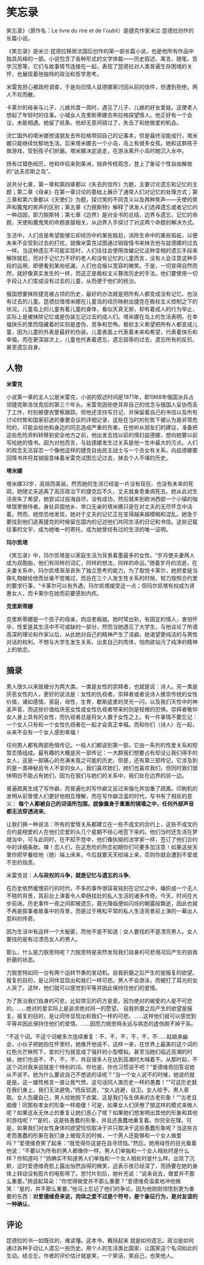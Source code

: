 # 笑忘录

笑忘录》（原作名：Le livre du rire et de l'oubli）是捷克作家米兰·昆德拉创作的长篇小说。

《笑忘录》是米兰·昆德拉移居法国后创作的第一部长篇小说，也是他所有作品中独具风格的一部。小说包含了各种形式的文学体裁——历史叙述、寓言、随笔、哲学沉思等，它们与故事情节连接在一起，表现了昆德拉对人类普遍生存困境的关怀，也展现着他独特的政治和哲学思考。

米雷克担心被政府调查，于是向旧情人兹德娜索讨回从前的信件，但遭到拒绝，两人不欢而散。

卡莱尔的母亲与儿子、儿媳共度一周时，遇见了儿子、儿媳的好友爱娃。这使老人想起了年轻时的往事。小城女人克里斯蒂娜去布拉格探望情人。他正好有一个会议，未能相遇。她留了纸条，他却无意间错过了，失去了和她做爱的机会。

流亡国外的塔米娜想请朋友去布拉格带回自己的记事本，但是最终没能成行，塔米娜只能继续忧郁地生活。后来塔米娜去一个小岛，岛上有很多女孩。她和这群孩子做游戏，受到孩子们折磨。塔米娜决定逃走，在游泳离开小岛时她沉入水中。

扬有过猎色经历，他和伴侣来到美洲，抛弃传统观念，登上了象征个性自由解放的“达夫尼斯之岛”。



说共分七章，第一章和第四章都以《失去的信件》为题，主要讨论遗忘和记忆的主题；第二章《母亲》在第一章讨论的基础上展示了通常人们对记忆的处理方式；第三章和第六章都以《天使们》为题，探讨笑的不同含义以及两种笑声——天使的笑声和魔鬼的笑声的区别；第五章《力脱斯特》解释了诱发人们选择遗忘或者记忆的一种动因，即力脱斯特；第七章《边界》是对全书的总结，边界与遗忘、记忆的命题，天使和魔鬼笑的命题直接相关，从边界入手探讨了对这两个命题的解决方式。

生活中，人们总是希望能够忘却经历中的某些尴尬，消除生命中的某些瑕疵，以便未来不会受到过去的打扰，就像米雷克试图通过销毁情书来抹去他与兹德娜的过去一样。当这种遗忘不可能实现时，人们往往会使用改编记忆这种变相的遗忘手段来解除尴尬，而对于记忆力不好的老人和没有记忆的儿童而言，没有人会注意这种手段的运用，即便看到某些纸漏，人们也会报以宽容的微笑。于是，一切变得自然而然，就好像真实发生的一样，而这正是极权主义篡改历史的手法。他们要使用一切手段让人们变成没有过去的儿童，从而便于他们的统治。

俄国想要抹除捷克被占领的历史，最好的办法就是把所有人都变成没有记忆、也没有过去的儿童。昆德拉借塔米娜在儿童岛的经历映射出捷克在极权主义控制之下的状况。儿童岛上的儿童有着儿童的身体，看似天真无邪，却有着成人的行为举止，实际上是被抹除记忆或是伪装忘记过去的成人们。塔米娜在岛上的生活表明，在幸福快乐的里而隐藏着的实则是虚伪、竞争和恐怖。极权主义希望把所有人都变成儿童，因为儿童的外表是最好的伪装。儿童表面上代表着未来和希望，代表着快乐和幸福，而在更深层次上，儿童也代表着遗忘，遗忘屈辱的过去，遗忘所有的反抗，甚至遗忘自身。

## 人物

**米雷克**

小说第一章的主人公是米雷克，小说的叙述时间是1971年，即1968年俄国派兵占领捷克斯洛伐克后的第三个年头。米雷克因拒绝背弃自己的信念与俄国人妥协而丢了工作，时刻被便衣警察跟踪。但他还坚持写日记，并保留着自己的书信以及所有讨论时势和国家前途的重要会议的详细记录，这些在当时的形势下被认为是非常危险的，可能会给他和身边的同志造成严重的伤害。在他听从朋友们的建议，准备把这些危险资料转移到安全地方之前，他出发去找以前的情妇兹德娜，想向她要以前写给她的情书。因为对他而言，与兹德娜发生过关系是他一生中最大的污点。人们的观念无法容忍一个像他这样的捷克自由民主战士与一个丑女有关系，向兹德娜要回情书并将其销毁意味着米雷克试图忘记过去，抹去个人不堪的历史。 

**塔米娜**

塔米娜33岁，高挑而美丽，然而她的生活已经是一片没有现在、也没有未来的死寂。她随丈夫逃离了高压政治下的捷克后不久，丈夫就身患重病死去。她从此对生活丧失了希望，她尝试过投海自尽，没有成功，然后就来到欧洲西部一个小镇的咖啡馆里做侍者。身处异国他乡、举口无亲的塔米娜只是在对丈夫的无尽怀念中活着。然而，她惊恐地发现，她对于丈夫的记忆正在变得越来越模糊和混乱。她急于要找到他们逃离捷克的时候留在国内的记述他们共同生活的日记和书信。这些记载往事的文宇，成为她唯一的寄托，成为她曾经有过的生活的唯一证明。

**玛尔凯塔**

《笑忘录》中，玛尔凯塔是以家庭生活为背景着墨最多的女性。“岁月使夫妻两人成为双胞胎，他们有同样的词汇，同样的想法，同样的命运。”随着岁月的流逝，在夫妻关系中，玛尔凯塔渐渐丧失了独立思考的能力，为了取悦卡莱尔，她把爱娃当做礼物献给他而丝毫不觉难过，而且在三个人发生性关系的时候，努力按照合约里的要求行事，“卡莱尔可以有外遇，玛尔凯塔接受这一点；但玛尔凯塔有权成为贤惠女人，而卡莱尔在她而前要感到内疚。

**克里斯蒂娜**

克里斯蒂娜是一个孩子的母亲，肉店老板娘。她时常出轨，有固定的情人，害怕怀孕，性爱是其生活中不可或缺的一部分，然而当她遇见了大学生，与他谈论了所谓高深的理论和作家以后，从此她对自己的精神产生了洁癖。她渴望更纯洁的与男性对话的权利，不想与大学生发生关系，出卖自己的肉体，怕肉欲站污了纯净的精神上的依恋。

## 摘录

男人很久以来就被分为两大类。一类是女性的崇拜者，也就是说：诗人。另一类是厌恶女性的人，更好的说法是：女性的仇视者。崇拜者或者说诗人推崇传统的女性价值，诸如感情，家庭，母性，生育，歇斯底里的灵光一闪，以及我们天性中的神圣声音。而这些价值给厌恶女性或女性仇视者带来的则是轻微的恐惧。崇拜者敬仰女人身上具有的女性，而仇视者总是将女人置于女性之上。有一件事情不要忘记：一个女人只有和一个女性仇视者在一起才会真正幸福。而和你们（诗人）在一起，从来不会有一个女人感到幸福！

任何男人都有两部色情传记。一般人们都说到第一部，它由一系列的性爱关系和短暂恋情组成。最有趣的大概是另一部传记：一大群我们想要占有却没让我们得手的女人，这是一部痛心的充满未竟之可能的历史。但是，还有第三部传记，它涉及到的是一类神秘且令人不安的女人。我们喜欢她们，她们也喜欢我们，但同时我们很快明白不能占有她们，因为在我们与她们的关系中，我们处在边界的另一边。



普遍疏离生成了写作癖，而普遍化的写作癖又反过来强化并加重了疏离。印刷机的发明从前曾使人们更好地相互理解，而在写作癖泛滥的时代，写书有了相反的意义： **每个人都被自己的词语所包围，就像置身于重重的镜墙之中，任何外部声音都无法穿透进来**。

让我们换一种说法：所有的爱情关系都建立在一些不成文的合约上，这些不成文的合约是相爱的人在他们恋爱的头几个星期不经心地签下来的。他们当时还生活在梦境当中，可与此同时，在不知不觉中，他们像执拗的法学家一样，签订了他们合约中的详细条款。噢！恋人们，在这危险的热恋初期你们可要多加注意！如果这些天里你把早餐给他（她）端上床来，今后就要天天给端上来，否则你就会遭到不爱或不忠的指责。

米雷克说：**人与政权的斗争，就是记忆与遗忘的斗争**。



在历史依然缓慢前行的时代，不多的事件很容易铭刻在记忆之中，编织成一个无人不晓的背景，其前台上演着令人牵肠挂肚的私人生活的诸多传奇。今天，时间在大步前进。历史事件一夜之间即被遗忘，晨光降临便如闪烁的朝露般飘逝，因此也就不再是叙事者故事中的背景，而是过于稀松平常的私人生活背景前上演的一幕出人意料的传奇。

因为生活中有这样一个大秘密，而他不是不知道：女人要找的不是漂亮男人。女人要找的是有过漂亮女人的男人。

那么，什么是力脱思特呢？力脱思特是突然发现我们自身的可悲境况后产生的自我折磨的状态。

力脱思特如同一台有两个运转节奏的发动机。自我折磨之后产生的是报复的欲望。报复的目的，是让同伴显现出和我们一样可悲。男人不会游泳，而被打了耳光的女人哭了。这样，他们就可以感觉到平等并因此保持住他们的爱情。



为了医治我们自身的可悲，比较常见的药方是爱。因为绝对的被爱的人是不可悲的。……绝对的爱实际上是追求绝对同一的愿望。 自我折磨之后产生的欲望是报复。报复的目的，是让同伴显现出和我们一样的可悲。……这样他们就可以感觉到平等并因此保持住他们的爱情。……因而力脱思特永远与病态的虚伪脱不掉干系。

“不这个词。不这个词被多次连续重复：不，不，不，不，不，不……姑娘来幽会，小伙子把她抱在怀里时，她推开他说不，这样一来，在世界上最美的这个词的红色光芒映照下，爱的行为就变成了强奸的小型模拟。甚至当她们临近高潮的时候，她们也说不，不，不，不，并且很多人在达到高潮时大喊着不。从那时起，不这个词对我来说就是个特别的词。你也是，你也习惯说不吧？”爱德维奇回答说她从不说不。她为什么要说自己不想说的话呢？“当一个女人说不的时候，她说的就是是。这一雄性格言一直让我气愤。这句话同人类历史一样的愚蠢！”“可这历史就在我们身上，我们无法避免，”扬反驳道，“女人逃避，自卫。女人给予，男人索取。女人包藏自己，男人给她脱下衣裳。这是我们与生俱来的古老形象！”“古老且痴傻！同那些孝女的形象一样痴傻！可是，如果女人们厌倦了按这样的模式来做人呢？如果这永无休止的重复让她们恶心了呢？如果她们想发明出其他的形象和其他的游戏呢？”“是的，这是些愚蠢的形象，并且还愚蠢地重复着。你完全在理。可是，如果我们对女性身体的欲望恰恰取决于并只取决于这些愚蠢形象呢？当这些古老而愚蠢的形象在我们身上被毁灭的时候，一个男人还能够和一个女人做爱吗？”爱德维奇笑了起来：“我觉得你这是在自寻烦恼。”然后，她用母性的目光看着他说：“不要以为所有的男人都像你一样。男人们单独和一个女人相处时是什么样？你知道吗？”扬确实不知道男人们单独和一个女人相处时是什么样。出现了沉默，这时爱德维奇脸上露出怡然自得的微笑，这表示夜已经深了，而扬要在她的身体上转动没有胶片的电影带了。思忖片刻后，她补充说：“说来说去，做爱并不那么重要。”扬竖起耳朵：“你觉得做爱并不那么重要？”爱德维奇温柔地冲他微笑：“是的，并不那么重要。”他马上忘记了他们的争论，因为他刚刚领悟到更为重要的东西：**对爱德维奇来说，肉体之爱不过是个符号，是个象征行为，是对友谊的一种确认**。

## 评论

昆德拉的书一如既往的，难读懂。这本书，概括起来 就是如何遗忘。政治是如何通过各种手动让人遗忘一些历史。用个人的生活类比国家，让国家这个名词如此的生动。结合忘，作者的评价估计就是笑，一个笑话，笑自己，也笑他人。